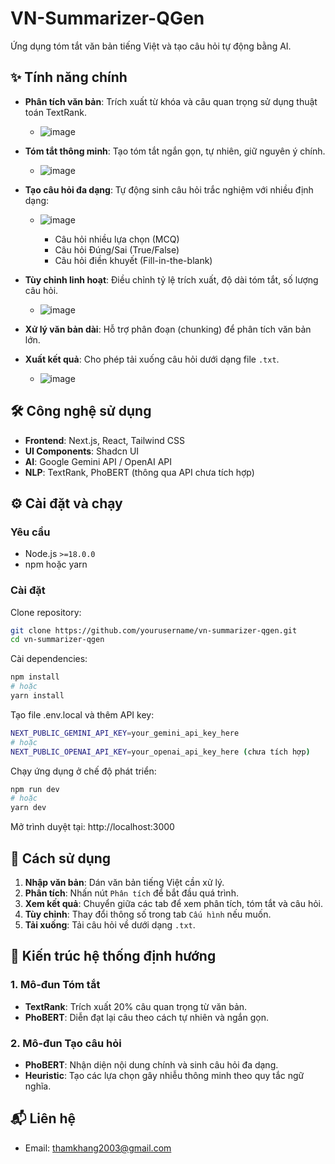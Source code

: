 # VN-Summarizer-QGen

Ứng dụng tóm tắt văn bản tiếng Việt và tạo câu hỏi tự động bằng AI.


## ✨ Tính năng chính

- **Phân tích văn bản**: Trích xuất từ khóa và câu quan trọng sử dụng thuật toán TextRank.
    - ![image](https://github.com/user-attachments/assets/16434491-6b51-400b-b2c9-717cc92e2636)
- **Tóm tắt thông minh**: Tạo tóm tắt ngắn gọn, tự nhiên, giữ nguyên ý chính.
    - ![image](https://github.com/user-attachments/assets/ae54f54b-9cef-4121-a45d-45214f568c61)

- **Tạo câu hỏi đa dạng**: Tự động sinh câu hỏi trắc nghiệm với nhiều định dạng:
  - ![image](https://github.com/user-attachments/assets/084ce9eb-eae0-41d2-831c-1ea7e0a314bc)

    - Câu hỏi nhiều lựa chọn (MCQ)
    - Câu hỏi Đúng/Sai (True/False)
    - Câu hỏi điền khuyết (Fill-in-the-blank)
- **Tùy chỉnh linh hoạt**: Điều chỉnh tỷ lệ trích xuất, độ dài tóm tắt, số lượng câu hỏi.
  - ![image](https://github.com/user-attachments/assets/6fa69a69-f5f8-4b1c-b2b9-6ef79083c968)

- **Xử lý văn bản dài**: Hỗ trợ phân đoạn (chunking) để phân tích văn bản lớn.
- **Xuất kết quả**: Cho phép tải xuống câu hỏi dưới dạng file `.txt`.
  - ![image](https://github.com/user-attachments/assets/0ae871b3-e4ee-402f-ba95-0b0c9f7f9270)


## 🛠️ Công nghệ sử dụng

- **Frontend**: Next.js, React, Tailwind CSS
- **UI Components**: Shadcn UI
- **AI**: Google Gemini API / OpenAI API
- **NLP**: TextRank, PhoBERT (thông qua API chưa tích hợp)

## ⚙️ Cài đặt và chạy

### Yêu cầu

- Node.js `>=18.0.0`
- npm hoặc yarn

### Cài đặt

Clone repository:

```bash
git clone https://github.com/yourusername/vn-summarizer-qgen.git
cd vn-summarizer-qgen
```

Cài dependencies:

```bash
npm install
# hoặc
yarn install
```
Tạo file .env.local và thêm API key:

```bash
NEXT_PUBLIC_GEMINI_API_KEY=your_gemini_api_key_here
# hoặc
NEXT_PUBLIC_OPENAI_API_KEY=your_openai_api_key_here (chưa tích hợp)
```
Chạy ứng dụng ở chế độ phát triển:

```bash
npm run dev
# hoặc
yarn dev
```
Mở trình duyệt tại: http://localhost:3000

## 🧪 Cách sử dụng

1. **Nhập văn bản**: Dán văn bản tiếng Việt cần xử lý.
2. **Phân tích**: Nhấn nút `Phân tích` để bắt đầu quá trình.
3. **Xem kết quả**: Chuyển giữa các tab để xem phân tích, tóm tắt và câu hỏi.
4. **Tùy chỉnh**: Thay đổi thông số trong tab `Cấu hình` nếu muốn.
5. **Tải xuống**: Tải câu hỏi về dưới dạng `.txt`.

## 🧱 Kiến trúc hệ thống định hướng

### 1. Mô-đun Tóm tắt
- **TextRank**: Trích xuất 20% câu quan trọng từ văn bản.
- **PhoBERT**: Diễn đạt lại câu theo cách tự nhiên và ngắn gọn.

### 2. Mô-đun Tạo câu hỏi
- **PhoBERT**: Nhận diện nội dung chính và sinh câu hỏi đa dạng.
- **Heuristic**: Tạo các lựa chọn gây nhiễu thông minh theo quy tắc ngữ nghĩa.


## 📬 Liên hệ
- Email: thamkhang2003@gmail.com


